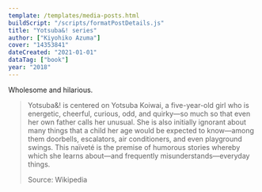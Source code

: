 ```yaml
---
template: /templates/media-posts.html
buildScript: "/scripts/formatPostDetails.js"
title: "Yotsuba&! series"
author: ["Kiyohiko Azuma"]
cover: "14353841"
dateCreated: "2021-01-01"
dataTag: ["book"]
year: "2018"
---
```


Wholesome and hilarious.

> Yotsuba&! is centered on Yotsuba Koiwai, a five-year-old girl who is energetic, cheerful, curious, odd, and quirky—so much so that even her own father calls her unusual. She is also initially ignorant about many things that a child her age would be expected to know—among them doorbells, escalators, air conditioners, and even playground swings. This naïveté is the premise of humorous stories whereby which she learns about—and frequently misunderstands—everyday things.
>
> Source: Wikipedia
